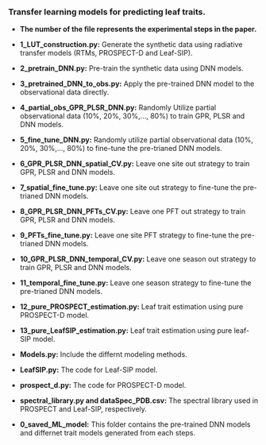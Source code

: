 ### Transfer learning models for predicting leaf traits.
* **The number of the file represents the experimental steps in the paper.**
  
* **1_LUT_construction.py:** Generate the synthetic data using radiative transfer models (RTMs, PROSPECT-D and Leaf-SIP).
* **2_pretrain_DNN.py:** Pre-train the synthetic data using DNN models.
* **3_pretrained_DNN_to_obs.py:** Apply the pre-trained DNN model to the observational data directly.
* **4_partial_obs_GPR_PLSR_DNN.py:** Randomly Utilize partial observational data (10%, 20%, 30%,..., 80%) to train GPR, PLSR and DNN models.
* **5_fine_tune_DNN.py:** Randomly utilize partial observational data (10%, 20%, 30%,..., 80%) to fine-tune the pre-trianed DNN models.
* **6_GPR_PLSR_DNN_spatial_CV.py:** Leave one site out strategy to train GPR, PLSR and DNN models.
* **7_spatial_fine_tune.py:** Leave one site out strategy to fine-tune the pre-trianed DNN models.
* **8_GPR_PLSR_DNN_PFTs_CV.py:** Leave one PFT out strategy to train GPR, PLSR and DNN models.
* **9_PFTs_fine_tune.py:** Leave one site PFT strategy to fine-tune the pre-trianed DNN models.
* **10_GPR_PLSR_DNN_temporal_CV.py:** Leave one season out strategy to train GPR, PLSR and DNN models.
* **11_temporal_fine_tune.py:** Leave one season strategy to fine-tune the pre-trianed DNN models.
* **12_pure_PROSPECT_estimation.py:** Leaf trait estimation using pure PROSPECT-D model.
* **13_pure_LeafSIP_estimation.py:** Leaf trait estimation using pure leaf-SIP model.
* **Models.py:** Include the differnt modeling methods.
* **LeafSIP.py:** The code for Leaf-SIP model.
* **prospect_d.py:** The code for PROSPECT-D model.
* **spectral_library.py and dataSpec_PDB.csv:** The spectral library used in PROSPECT and Leaf-SIP, respectively.
* **0_saved_ML_model:** This folder contains the pre-trained DNN models and differnet trait models generated from each steps.
